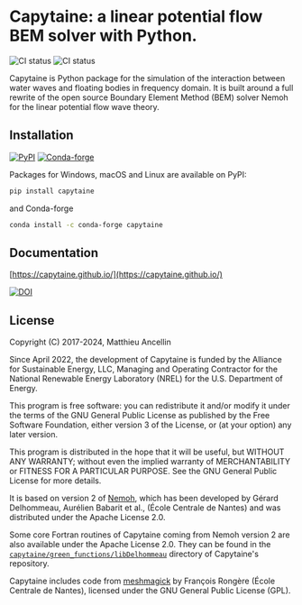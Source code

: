 # Capytaine: a linear potential flow BEM solver with Python.

![CI status](https://github.com/capytaine/capytaine/actions/workflows/test_new_commits.yaml/badge.svg?event=push)
![CI status](https://github.com/capytaine/capytaine/actions/workflows/test_with_latest_dependencies.yaml/badge.svg)


Capytaine is Python package for the simulation of the interaction between water waves and floating bodies in frequency domain.
It is built around a full rewrite of the open source Boundary Element Method (BEM) solver Nemoh for the linear potential flow wave theory.

## Installation

[![PyPI](https://img.shields.io/pypi/v/capytaine)](https://pypi.org/project/capytaine)
[![Conda-forge](https://img.shields.io/conda/vn/conda-forge/capytaine)](https://github.com/conda-forge/capytaine-feedstock)

Packages for Windows, macOS and Linux are available on PyPI:

```bash
pip install capytaine
```
and Conda-forge

```bash
conda install -c conda-forge capytaine
```

## Documentation

[https://capytaine.github.io/](https://capytaine.github.io/)

[![DOI](http://joss.theoj.org/papers/10.21105/joss.01341/status.svg)](https://doi.org/10.21105/joss.01341)

## License

Copyright (C) 2017-2024, Matthieu Ancellin

Since April 2022, the development of Capytaine is funded by the Alliance for Sustainable Energy, LLC, Managing and Operating Contractor for the National Renewable Energy Laboratory (NREL) for the U.S. Department of Energy.

This program is free software: you can redistribute it and/or modify it under the terms of the GNU General Public License as published by the Free Software Foundation, either version 3 of the License, or (at your option) any later version.

This program is distributed in the hope that it will be useful, but WITHOUT ANY WARRANTY; without even the implied warranty of MERCHANTABILITY or FITNESS FOR A PARTICULAR PURPOSE.  See the GNU General Public License for more details.

It is based on version 2 of [Nemoh](https://lheea.ec-nantes.fr/logiciels-et-brevets/nemoh-presentation-192863.kjsp), which has been developed by Gérard Delhommeau, Aurélien Babarit et al., (École Centrale de Nantes) and was distributed under the Apache License 2.0.

Some core Fortran routines of Capytaine coming from Nemoh version 2 are also available under the Apache License 2.0. They can be found in the [`capytaine/green_functions/libDelhommeau`](https://github.com/capytaine/capytaine/tree/master/capytaine/green_functions/libDelhommeau) directory of Capytaine's repository.

Capytaine includes code from [meshmagick](https://github.com/LHEEA/meshmagick/) by François Rongère (École Centrale de Nantes), licensed under the GNU General Public License (GPL).
